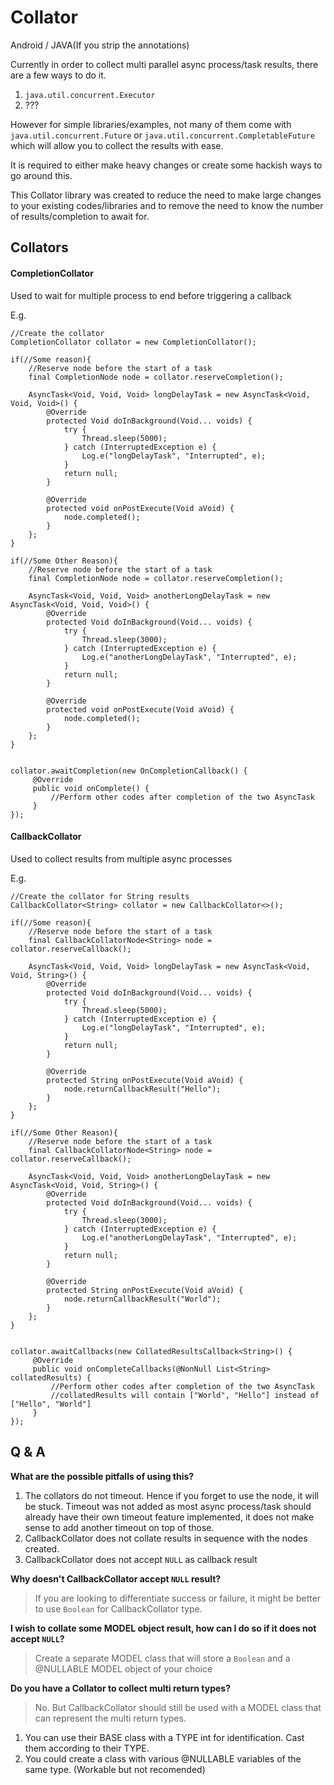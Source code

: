 # Collator
Android / JAVA(If you strip the annotations)

Currently in order to collect multi parallel async process/task results, there are a few ways to
do it.

1. `java.util.concurrent.Executor`
2. ???

However for simple libraries/examples, not many of them come with `java.util.concurrent.Future` or
`java.util.concurrent.CompletableFuture` which will allow you to collect the results with ease.

It is required to either make heavy changes or create some hackish ways to go around this.

This Collator library was created to reduce the need to make large changes to your existing
codes/libraries and to remove the need to know the number of results/completion to await for.

## Collators

#### CompletionCollator

Used to wait for multiple process to end before triggering a callback

E.g.
```
//Create the collator
CompletionCollator collator = new CompletionCollator();

if(//Some reason){
    //Reserve node before the start of a task
    final CompletionNode node = collator.reserveCompletion();

    AsyncTask<Void, Void, Void> longDelayTask = new AsyncTask<Void, Void, Void>() {
        @Override
        protected Void doInBackground(Void... voids) {
            try {
                Thread.sleep(5000);
            } catch (InterruptedException e) {
                Log.e("longDelayTask", "Interrupted", e);
            }
            return null;
        }

        @Override
        protected void onPostExecute(Void aVoid) {
            node.completed();
        }
    };
}

if(//Some Other Reason){
    //Reserve node before the start of a task
    final CompletionNode node = collator.reserveCompletion();

    AsyncTask<Void, Void, Void> anotherLongDelayTask = new AsyncTask<Void, Void, Void>() {
        @Override
        protected Void doInBackground(Void... voids) {
            try {
                Thread.sleep(3000);
            } catch (InterruptedException e) {
                Log.e("anotherLongDelayTask", "Interrupted", e);
            }
            return null;
        }

        @Override
        protected void onPostExecute(Void aVoid) {
            node.completed();
        }
    };
}


collator.awaitCompletion(new OnCompletionCallback() {
     @Override
     public void onComplete() {
         //Perform other codes after completion of the two AsyncTask
     }
});

```

#### CallbackCollator

Used to collect results from multiple async processes

E.g.
```
//Create the collator for String results
CallbackCollator<String> collator = new CallbackCollator<>();

if(//Some reason){
    //Reserve node before the start of a task
    final CallbackCollatorNode<String> node = collator.reserveCallback();

    AsyncTask<Void, Void, Void> longDelayTask = new AsyncTask<Void, Void, String>() {
        @Override
        protected Void doInBackground(Void... voids) {
            try {
                Thread.sleep(5000);
            } catch (InterruptedException e) {
                Log.e("longDelayTask", "Interrupted", e);
            }
            return null;
        }

        @Override
        protected String onPostExecute(Void aVoid) {
            node.returnCallbackResult("Hello");
        }
    };
}

if(//Some Other Reason){
    //Reserve node before the start of a task
    final CallbackCollatorNode<String> node = collator.reserveCallback();

    AsyncTask<Void, Void, Void> anotherLongDelayTask = new AsyncTask<Void, Void, String>() {
        @Override
        protected Void doInBackground(Void... voids) {
            try {
                Thread.sleep(3000);
            } catch (InterruptedException e) {
                Log.e("anotherLongDelayTask", "Interrupted", e);
            }
            return null;
        }

        @Override
        protected String onPostExecute(Void aVoid) {
            node.returnCallbackResult("World");
        }
    };
}


collator.awaitCallbacks(new CollatedResultsCallback<String>() {
     @Override
     public void onCompleteCallbacks(@NonNull List<String> collatedResults) {
         //Perform other codes after completion of the two AsyncTask
         //collatedResults will contain ["World", "Hello"] instead of ["Hello", "World"]
     }
});

```

## Q &amp; A

**What are the possible pitfalls of using this?**
>
1. The collators do not timeout. Hence if you forget to use the node, it will be stuck.
Timeout was not added as most async process/task should already have their own
timeout feature implemented, it does not make sense to add another timeout on top of those.
2. CallbackCollator does not collate results in sequence with the nodes created.
3. CallbackCollator does not accept `NULL` as callback result


**Why doesn't CallbackCollator accept `NULL` result?**

>If you are looking to differentiate success or failure, it might be better to use `Boolean`
for CallbackCollator type.

**I wish to collate some MODEL object result, how can I do so if it does not accept `NULL`?**

>Create a separate MODEL class that will store a `Boolean` and a @NULLABLE MODEL
object of your choice


**Do you have a Collator to collect multi return types?**

>No. But CallbackCollator should still be used with a MODEL class that can represent
the multi return types.

>
1. You can use their BASE class with a TYPE int for identification. Cast them according
to their TYPE.
2. You could create a class with various @NULLABLE variables of the same type.
(Workable but not recomended)